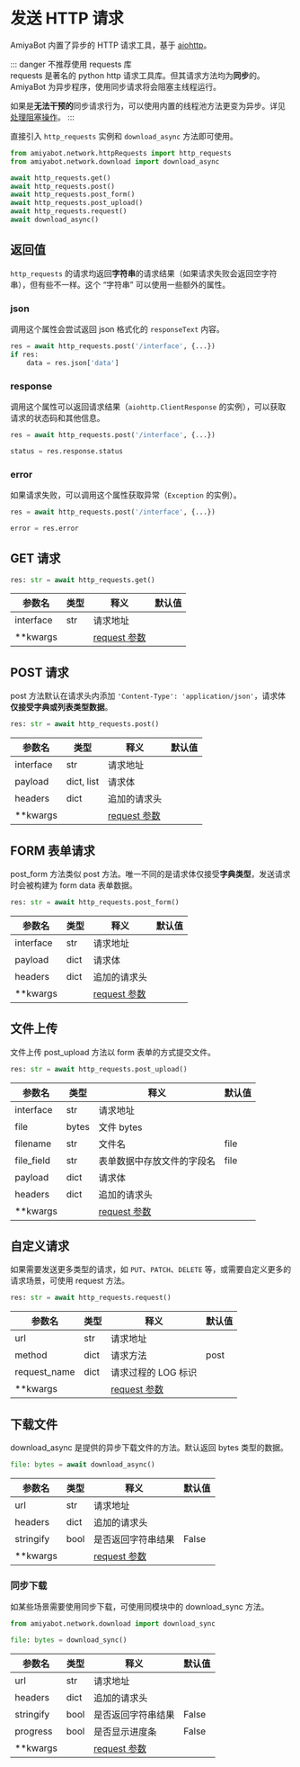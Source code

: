 # 发送 HTTP 请求

AmiyaBot 内置了异步的 HTTP 请求工具，基于 [aiohttp](https://github.com/aio-libs/aiohttp)。

::: danger 不推荐使用 requests 库<br>
requests 是著名的 python http 请求工具库。但其请求方法均为**同步**的。AmiyaBot 为异步程序，使用同步请求将会阻塞主线程运行。

如果是**无法干预的**同步请求行为，可以使用内置的线程池方法更变为异步。详见 [处理阻塞操作](/develop/advanced/blockingIO)。
:::

直接引入 `http_requests` 实例和 `download_async` 方法即可使用。

```python
from amiyabot.network.httpRequests import http_requests
from amiyabot.network.download import download_async

await http_requests.get()
await http_requests.post()
await http_requests.post_form()
await http_requests.post_upload()
await http_requests.request()
await download_async()
```

## 返回值

`http_requests` 的请求均返回**字符串**的请求结果（如果请求失败会返回空字符串），但有些不一样。这个 “字符串” 可以使用一些额外的属性。

### json

调用这个属性会尝试返回 json 格式化的 `responseText` 内容。

```python
res = await http_requests.post('/interface', {...})
if res:
    data = res.json['data']
```

### response

调用这个属性可以返回请求结果（`aiohttp.ClientResponse` 的实例），可以获取请求的状态码和其他信息。

```python
res = await http_requests.post('/interface', {...})

status = res.response.status
```

### error

如果请求失败，可以调用这个属性获取异常（`Exception` 的实例）。

```python
res = await http_requests.post('/interface', {...})

error = res.error
```

## GET 请求

```python
res: str = await http_requests.get()
```

| 参数名       | 类型  | 释义                                                                                   | 默认值 |
|-----------|-----|--------------------------------------------------------------------------------------|-----|
| interface | str | 请求地址                                                                                 |     |
| **kwargs  |     | [request 参数](https://github.com/aio-libs/aiohttp/blob/master/aiohttp/client.py#L316) |     |

## POST 请求

post 方法默认在请求头内添加 `'Content-Type': 'application/json'`，请求体**仅接受字典或列表类型数据**。

```python
res: str = await http_requests.post()
```

| 参数名       | 类型         | 释义                                                                                   | 默认值 |
|-----------|------------|--------------------------------------------------------------------------------------|-----|
| interface | str        | 请求地址                                                                                 |     |
| payload   | dict, list | 请求体                                                                                  |     |
| headers   | dict       | 追加的请求头                                                                               |     |
| **kwargs  |            | [request 参数](https://github.com/aio-libs/aiohttp/blob/master/aiohttp/client.py#L316) |     |

## FORM 表单请求

post_form 方法类似 post 方法。唯一不同的是请求体仅接受**字典类型**，发送请求时会被构建为 form data 表单数据。

```python
res: str = await http_requests.post_form()
```

| 参数名       | 类型   | 释义                                                                                   | 默认值 |
|-----------|------|--------------------------------------------------------------------------------------|-----|
| interface | str  | 请求地址                                                                                 |     |
| payload   | dict | 请求体                                                                                  |     |
| headers   | dict | 追加的请求头                                                                               |     |
| **kwargs  |      | [request 参数](https://github.com/aio-libs/aiohttp/blob/master/aiohttp/client.py#L316) |     |

## 文件上传

文件上传 post_upload 方法以 form 表单的方式提交文件。

```python
res: str = await http_requests.post_upload()
```

| 参数名        | 类型    | 释义                                                                                   | 默认值  |
|------------|-------|--------------------------------------------------------------------------------------|------|
| interface  | str   | 请求地址                                                                                 |      |
| file       | bytes | 文件 bytes                                                                             |      |
| filename   | str   | 文件名                                                                                  | file |
| file_field | str   | 表单数据中存放文件的字段名                                                                        | file |
| payload    | dict  | 请求体                                                                                  |      |
| headers    | dict  | 追加的请求头                                                                               |      |
| **kwargs   |       | [request 参数](https://github.com/aio-libs/aiohttp/blob/master/aiohttp/client.py#L316) |      |

## 自定义请求

如果需要发送更多类型的请求，如 `PUT`、`PATCH`、`DELETE` 等，或需要自定义更多的请求场景，可使用 request 方法。

```python
res: str = await http_requests.request()
```

| 参数名          | 类型   | 释义                                                                                   | 默认值  |
|--------------|------|--------------------------------------------------------------------------------------|------|
| url          | str  | 请求地址                                                                                 |      |
| method       | dict | 请求方法                                                                                 | post |
| request_name | dict | 请求过程的 LOG 标识                                                                         |      |
| **kwargs     |      | [request 参数](https://github.com/aio-libs/aiohttp/blob/master/aiohttp/client.py#L316) |      |

## 下载文件

download_async 是提供的异步下载文件的方法。默认返回 bytes 类型的数据。

```python
file: bytes = await download_async()
```

| 参数名       | 类型   | 释义                                                                                   | 默认值   |
|-----------|------|--------------------------------------------------------------------------------------|-------|
| url       | str  | 请求地址                                                                                 |       |
| headers   | dict | 追加的请求头                                                                               |       |
| stringify | bool | 是否返回字符串结果                                                                            | False |
| **kwargs  |      | [request 参数](https://github.com/aio-libs/aiohttp/blob/master/aiohttp/client.py#L316) |       |

### 同步下载

如某些场景需要使用同步下载，可使用同模块中的 download_sync 方法。

```python
from amiyabot.network.download import download_sync

file: bytes = download_sync()
```

| 参数名       | 类型   | 释义                                                                          | 默认值   |
|-----------|------|-----------------------------------------------------------------------------|-------|
| url       | str  | 请求地址                                                                        |       |
| headers   | dict | 追加的请求头                                                                      |       |
| stringify | bool | 是否返回字符串结果                                                                   | False |
| progress  | bool | 是否显示进度条                                                                     | False |
| **kwargs  |      | [request 参数](https://github.com/psf/requests/blob/main/requests/api.py#L14) |       |
